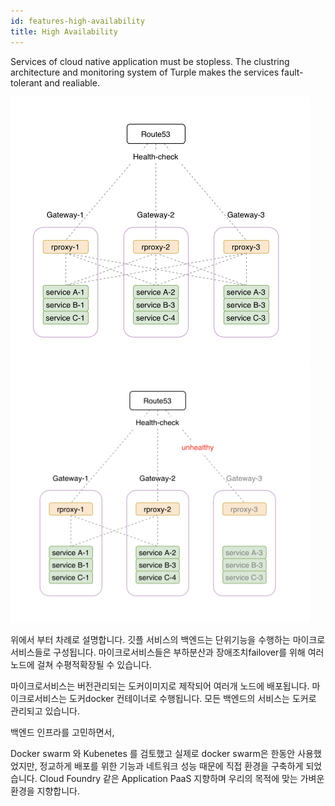 ```yaml
---
id: features-high-availability
title: High Availability
---
```


Services of cloud native application must be stopless. The clustring architecture and monitoring system of Turple makes the services fault-tolerant and realiable.

<img src="/guide/img/turple07.png" alt="" width="480"/>

<img src="/guide/img/turple08.png" alt="" width="480"/>

위에서 부터 차례로 설명합니다.
깃플 서비스의 백엔드는 단위기능을 수행하는 마이크로서비스들로 구성됩니다. 마이크로서비스들은 부하분산과 장애조치failover를 위해 여러 노드에 걸쳐 수평적확장될 수 있습니다.

마이크로서비스는 버전관리되는 도커이미지로 제작되어 여러개 노드에 배포됩니다. 마이크로서비스는 도커docker 컨테이너로 수행됩니다. 모든 백엔드의 서비스는 도커로 관리되고 있습니다.



백엔드 인프라를 고민하면서,

Docker swarm 와 Kubenetes 를 검토했고 실제로 docker swarm은 한동안 사용했었지만, 정교하게 배포를 위한 기능과 네트워크 성능 때문에 직접 환경을 구축하게 되었습니다. Cloud Foundry 같은 Application PaaS 지향하며 우리의 목적에 맞는 가벼운 환경을 지향합니다.